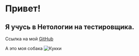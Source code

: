 # Привет!

## Я учусь в Нетологии на тестировщика. 

Ссылка на мой [GitHub](https://github.com/diananaum) 

А это моя собака ![Кукки](https://scontent-ams2-1.cdninstagram.com/v/t51.2885-15/279944807_410823933902214_5773707190352499505_n.jpg?stp=dst-jpg_e35_p1080x1080&_nc_ht=scontent-ams2-1.cdninstagram.com&_nc_cat=106&_nc_ohc=9KOLRzg6Uk0AX86wLWx&edm=ALQROFkBAAAA&ccb=7-5&ig_cache_key=MjgzMzA3ODE1NDY1NDk5ODc2Ng%3D%3D.2-ccb7-5&oh=00_AT97zmHkMCFBrLadhNPBEmTa-ggHCH767g-FzfunJNsDzw&oe=63160B1B&_nc_sid=30a2ef)
